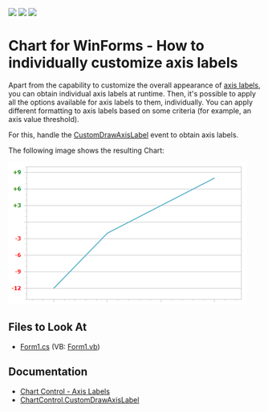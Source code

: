 <!-- default badges list -->
![](https://img.shields.io/endpoint?url=https://codecentral.devexpress.com/api/v1/VersionRange/128575010/21.2.3%2B)
[![](https://img.shields.io/badge/Open_in_DevExpress_Support_Center-FF7200?style=flat-square&logo=DevExpress&logoColor=white)](https://supportcenter.devexpress.com/ticket/details/E1469)
[![](https://img.shields.io/badge/📖_How_to_use_DevExpress_Examples-e9f6fc?style=flat-square)](https://docs.devexpress.com/GeneralInformation/403183)
<!-- default badges end -->
# Chart for WinForms - How to individually customize axis labels

Apart from the capability to customize the overall appearance of [axis labels](https://docs.devexpress.com/WindowsForms/5804/controls-and-libraries/chart-control/axes/axis-labels), you can obtain individual axis labels at runtime. Then, it's possible to apply all the options available for axis labels to them, individually. You can apply different formatting to axis labels based on some criteria (for example, an axis value threshold).

For this, handle the [CustomDrawAxisLabel](https://docs.devexpress.com/WindowsForms/DevExpress.XtraCharts.ChartControl.CustomDrawAxisLabel) event to obtain axis labels.

The following image shows the resulting Chart:

![](img/customaxislabels_09789.png)

<!-- default file list -->
## Files to Look At

* [Form1.cs](./CS/CustomAxisLabels/Form1.cs) (VB: [Form1.vb](./VB/CustomAxisLabels/Form1.vb))
<!-- default file list end -->

## Documentation

* [Chart Control - Axis Labels](https://docs.devexpress.com/WindowsForms/5804/controls-and-libraries/chart-control/axes/axis-labels)
* [ChartControl.CustomDrawAxisLabel](https://docs.devexpress.com/WindowsForms/DevExpress.XtraCharts.ChartControl.CustomDrawAxisLabel)
